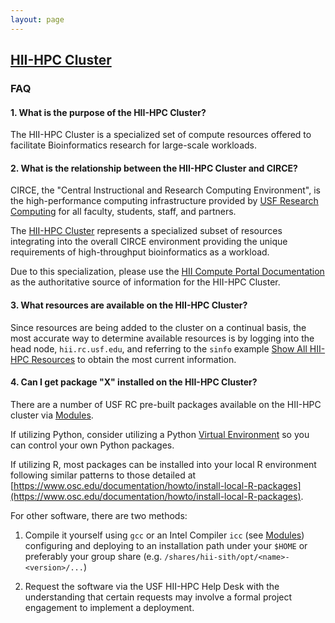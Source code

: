```yaml
---
layout: page
---
```


## [HII-HPC Cluster](../hii-hpc.html)

### FAQ

#### 1. What is the purpose of the HII-HPC Cluster?

The HII-HPC Cluster is a specialized set of compute resources offered
to facilitate Bioinformatics research for large-scale workloads.

#### 2. What is the relationship between the HII-HPC Cluster and CIRCE?

CIRCE, the "Central Instructional and Research Computing Environment",
is the high-performance computing infrastructure provided by
[USF Research Computing](http://www.usf.edu/it/research-computing/)
for all faculty, students, staff, and partners.

The [HII-HPC Cluster](../hii-hpc.html) represents a specialized subset of resources
integrating into the overall CIRCE environment providing the unique requirements of
high-throughput bioinformatics as a workload.

Due to this specialization, please use the [HII Compute Portal Documentation](https://usf-hii.github.io/)
as the authoritative source of information for the HII-HPC Cluster.

#### 3. What resources are available on the HII-HPC Cluster?

Since resources are being added to the cluster on a continual basis, the most accurate way to determine
available resources is by logging into the head node, `hii.rc.usf.edu`, and referring to
the `sinfo` example [Show All HII-HPC Resources](sinfo.html#show-all-hii-hpc-resources) to obtain the most current information.

#### 4. Can I get package "X" installed on the HII-HPC Cluster?

There are a number of USF RC pre-built packages available on the HII-HPC cluster via [Modules](modules.html).

If utilizing Python, consider utilizing a Python [Virtual Environment](python-virtualenv.html) so you can
control your own Python packages.

If utilizing R, most packages can be installed into your local R environment
following similar patterns to those detailed at [https://www.osc.edu/documentation/howto/install-local-R-packages](https://www.osc.edu/documentation/howto/install-local-R-packages).

For other software, there are two methods:

1. Compile it yourself using `gcc` or an Intel Compiler `icc` (see [Modules](modules.html)) configuring
   and deploying to an installation path under your `$HOME` or preferably your group share
   (e.g. `/shares/hii-sith/opt/<name>-<version>/...`)

2. Request the software via the USF HII-HPC Help Desk with the understanding that certain requests
   may involve a formal project engagement to implement a deployment.


